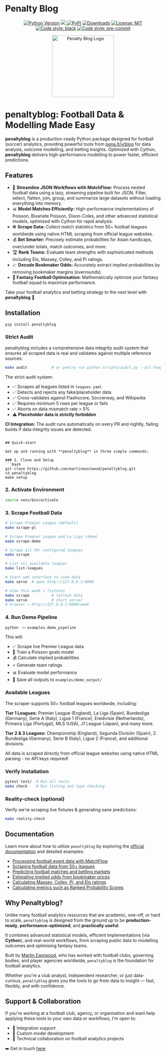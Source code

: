 <img src="https://raw.githubusercontent.com/martineastwood/penaltyblog/refs/heads/master/logo.png" width="0" height="0" style="display:none;"/>

<meta property="og:image" content="https://raw.githubusercontent.com/martineastwood/penaltyblog/refs/heads/master/logo.png" />
<meta property="og:image:alt" content="penaltyblog python package for soccer modeling" />
<meta name="twitter:image" content="https://raw.githubusercontent.com/martineastwood/penaltyblog/refs/heads/master/logo.png">
<meta name="twitter:card" content="summary_large_image">

# Penalty Blog

<div align="center">

  <a href="">[![Python Version](https://img.shields.io/pypi/pyversions/penaltyblog)](https://pypi.org/project/penaltyblog/)</a>
<a href="https://codecov.io/github/martineastwood/penaltyblog" >
<img src="https://codecov.io/github/martineastwood/penaltyblog/branch/master/graph/badge.svg?token=P0WDHRGIG2"/>
</a>
  <a href="">[![PyPI](https://img.shields.io/pypi/v/penaltyblog.svg)](https://pypi.org/project/penaltyblog/)</a>
  <a href="">[![Downloads](https://static.pepy.tech/badge/penaltyblog)](https://pepy.tech/project/penaltyblog)</a>
  <a href="">[![License: MIT](https://img.shields.io/badge/License-MIT-yellow.svg)](https://opensource.org/licenses/MIT)</a>
  <a href="">[![Code style: black](https://img.shields.io/badge/code%20style-black-000000.svg)](https://github.com/psf/black)</a>
  <a href="">[![Code style: pre-commit](https://img.shields.io/badge/pre--commit-enabled-brightgreen?logo=pre-commit&logoColor=white)](https://github.com/pre-commit/pre-commit)</a>

</div>


<div align="center">
  <img src="logo.png" alt="Penalty Blog Logo" width="200">
</div>


# penaltyblog: Football Data & Modelling Made Easy

**penaltyblog** is a production-ready Python package designed for football (soccer) analytics, providing powerful tools from [pena.lt/y/blog](https://pena.lt/y/blog) for data analysis, outcome modelling, and betting insights. Optimized with Cython, **penaltyblog** delivers high-performance modelling to power faster, efficient predictions.

## Features

- 🔄 **Streamline JSON Workflows with MatchFlow:** Process nested football data using a lazy, streaming pipeline built for JSON. Filter, select, flatten, join, group, and summarize large datasets without loading everything into memory.
- 📊 **Model Matches Efficiently:** High-performance implementations of Poisson, Bivariate Poisson, Dixon-Coles, and other advanced statistical models, optimized with Cython for rapid analysis.
- ⚽ **Scrape Data:** Collect match statistics from 50+ football leagues worldwide using native HTML scraping from official league websites.
- 💰 **Bet Smarter:** Precisely estimate probabilities for Asian handicaps, over/under totals, match outcomes, and more.
- 🏆 **Rank Teams:** Evaluate team strengths with sophisticated methods including Elo, Massey, Colley, and Pi ratings.
- 📈 **Decode Bookmaker Odds:** Accurately extract implied probabilities by removing bookmaker margins (overrounds).
- 🎯 **Fantasy Football Optimisation:** Mathematically optimize your fantasy football squad to maximize performance.

Take your football analytics and betting strategy to the next level with **penaltyblog** 🚀

## Installation

```bash
pip install penaltyblog
```

### Strict Audit

penaltyblog includes a comprehensive data integrity audit system that ensures all scraped data is real and validates against multiple reference sources:

```bash
make audit           # or poetry run python scripts/audit.py --all-leagues
```

The strict audit system:
- ✅ Scrapes all leagues listed in `leagues.yaml`
- ✅ Detects and rejects any fake/placeholder data
- ✅ Cross-validates against Flashscore, Soccerway, and Wikipedia
- ✅ Requires minimum 5 rows per league or fails
- ✅ Aborts on data mismatch rate > 5%
- ⚠️  **Placeholder data is strictly forbidden**

**CI Integration:** The audit runs automatically on every PR and nightly, failing builds if data integrity issues are detected.

```

## Quick-start

Get up and running with **penaltyblog** in three simple commands:

### 1. Clone and Setup
```bash
git clone https://github.com/martineastwood/penaltyblog.git
cd penaltyblog
make setup
```

### 2. Activate Environment
```bash
source venv/bin/activate
```

### 3. Scrape Football Data
```bash
# Scrape Premier League (default)
make scrape-pl

# Scrape Premier League and La Liga (demo)
make scrape-demo

# Scrape all 50+ configured leagues
make scrape

# List all available leagues
make list-leagues

# Start web interface to view data
make serve  # open http://127.0.0.1:8000

# View this week's fixtures
make scrape          # refresh data
make serve           # start server
# browser → http://127.0.0.1:8000/week
```

### 4. Run Demo Pipeline
```bash
python -m examples.demo_pipeline
```

This will:
- ✅ Scrape live Premier League data
- 🤖 Train a Poisson goals model
- 💰 Calculate implied probabilities
- ⭐ Generate team ratings
- 📊 Evaluate model performance
- 💾 Save all outputs to `examples/demo_output/`

### Available Leagues

The scraper supports 50+ football leagues worldwide, including:

**Tier 1 Leagues:** Premier League (England), La Liga (Spain), Bundesliga (Germany), Serie A (Italy), Ligue 1 (France), Eredivisie (Netherlands), Primeira Liga (Portugal), MLS (USA), J1 League (Japan), and many more.

**Tier 2 & 3 Leagues:** Championship (England), Segunda División (Spain), 2. Bundesliga (Germany), Serie B (Italy), Ligue 2 (France), and additional divisions.

All data is scraped directly from official league websites using native HTML parsing - no API keys required!

### Verify Installation

```bash
pytest test/  # Run all tests
make check    # Run linting and type checking
```

### Reality-check (optional)
Verify we're scraping live fixtures & generating sane predictions:

```bash
make reality-check
```

## Documentation

Learn more about how to utilize `penaltyblog` by exploring the [official documentation](https://penaltyblog.readthedocs.io/en/latest/) and detailed examples:

- [Processing football event data with MatchFlow](https://penaltyblog.readthedocs.io/en/latest/matchflow/index.html)
- [Scraping football data from 50+ leagues](https://penaltyblog.readthedocs.io/en/latest/scrapers/index.html)
- [Predicting football matches and betting markets](https://penaltyblog.readthedocs.io/en/latest/models/index.html)
- [Estimating implied odds from bookmaker prices](https://penaltyblog.readthedocs.io/en/latest/implied/index.html)
- [Calculating Massey, Colley, Pi, and Elo ratings](https://penaltyblog.readthedocs.io/en/latest/ratings/index.html)
- [Calculating metrics such as Ranked Probability Scores](https://penaltyblog.readthedocs.io/en/latest/metrics/index.html)

## Why Penaltyblog?

Unlike many football analytics resources that are academic, one-off, or hard to scale, `penaltyblog` is designed from the ground up to be **production-ready**, **performance-optimized**, and **practically useful**.

It combines advanced statistical models, efficient implementations (via **Cython**), and real-world workflows, from scraping public data to modelling outcomes and optimising fantasy teams.

Built by [Martin Eastwood](https://pena.lt/y/about), who has worked with football clubs, governing bodies, and player agencies worldwide, `penaltyblog` is the foundation for football analytics.

Whether you're a club analyst, independent researcher, or just data-curious, `penaltyblog` gives you the tools to go from data to insight — fast, flexibly, and with confidence.

## Support & Collaboration

If you're working at a football club, agency, or organisation and want help applying these tools to your own data or workflows, I'm open to:

- 📂 Integration support
- 🔧 Custom model development
- 🧠 Technical collaboration on football analytics projects

➡️ Get in touch [here](https://pena.lt/y/contact)
